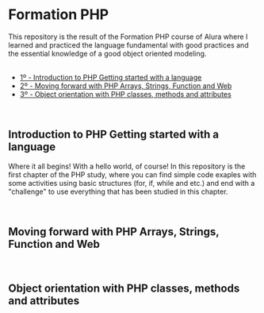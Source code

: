 <h1>Formation PHP</h1>
This repository is the result of the Formation PHP course of Alura where I learned and practiced the language fundamental with good practices and the essential knowledge of a good object oriented modeling.
</br></br>
<ul>
  <li><a href="#text1">1º - Introduction to PHP Getting started with a language</a></li>
  <li><a href="#text2">2º - Moving forward with PHP Arrays, Strings, Function and Web</a></li>
  <li><a href="#text3">3º - Object orientation with PHP classes, methods and attributes</a></li>
</ul>
</br>

<h2 id="text1">Introduction to PHP Getting started with a language</h2>
<p>
  Where it all begins! With a hello world, of course! In this repository is the first chapter of the PHP study, where you can find simple code exaples with some activities using basic structures (for, if, while and etc.) and end with a "challenge" to use everything that has been studied in this chapter.
</p>
</br>

<h2 id="text2">Moving forward with PHP Arrays, Strings, Function and Web</h2>
<p>
</p>
</br>

<h2 id="text3">Object orientation with PHP classes, methods and attributes</h2>
<p>
</p>
</br>


